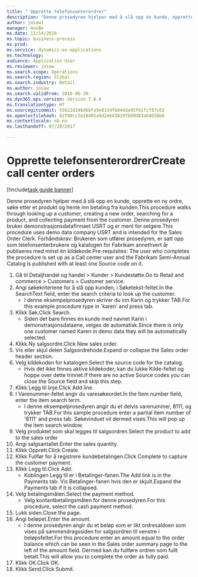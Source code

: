 ```yaml
--- 
title: " Opprette telefonsenterordrer"
description: "Denne prosedyren hjelper med å slå opp en kunde, opprette en ny ordre, søke etter et produkt og hente inn betaling fra kunden."
author: josaw1
manager: AnnBe
ms.date: 11/14/2016
ms.topic: business-process
ms.prod: 
ms.service: dynamics-ax-applications
ms.technology: 
audience: Application User
ms.reviewer: josaw
ms.search.scope: Operations
ms.search.region: Global
ms.search.industry: Retail
ms.author: josaw
ms.search.validFrom: 2016-06-30
ms.dyn365.ops.version: Version 7.0.0
ms.translationtype: HT
ms.sourcegitcommit: 55b22d246d6bfa9e8159fb844da95f61fcf07c62
ms.openlocfilehash: 62f88cc2e28405a9d2eb43819fb09d83a64658b6
ms.contentlocale: nb-no
ms.lasthandoff: 07/28/2017

---
```

# <a name="create-call-center-orders"></a><span data-ttu-id="01e6c-103"> Opprette telefonsenterordrer</span><span class="sxs-lookup"><span data-stu-id="01e6c-103">Create call center orders</span></span>

[!include[task guide banner](../includes/task-guide-banner.md)]

<span data-ttu-id="01e6c-104">Denne prosedyren hjelper med å slå opp en kunde, opprette en ny ordre, søke etter et produkt og hente inn betaling fra kunden.</span><span class="sxs-lookup"><span data-stu-id="01e6c-104">This procedure walks through looking up a customer, creating a new order, searching for a product, and collecting payment from the customer.</span></span> <span data-ttu-id="01e6c-105">Denne prosedyren bruker demonstrasjonsdatafirmaet USRT og er ment for selgere.</span><span class="sxs-lookup"><span data-stu-id="01e6c-105">This procedure uses demo data company USRT and is intended for the Sales Order Clerk.</span></span> <span data-ttu-id="01e6c-106">Forhåndskrav: Brukeren som utfører prosedyren, er satt opp som telefonsenterbrukere og katalogen for Fabrikam annethvert år publiseres med minst én kildekode.</span><span class="sxs-lookup"><span data-stu-id="01e6c-106">Pre-requisites:  The user who completes the procedure is set up as a Call center user and the Fabrikam Semi-Annual Catalog is published with at least one Source code on it.</span></span>

1. <span data-ttu-id="01e6c-107">Gå til Detaljhandel og handel > Kunder > Kundestøtte.</span><span class="sxs-lookup"><span data-stu-id="01e6c-107">Go to Retail and commerce > Customers > Customer service.</span></span>
2. <span data-ttu-id="01e6c-108">Angi søkekriteriene for å slå opp kunden, i Søketekst-feltet.</span><span class="sxs-lookup"><span data-stu-id="01e6c-108">In the SearchText field, enter the search criteria to look up the customer.</span></span>
    * <span data-ttu-id="01e6c-109">I denne eksempelprosedyren skriver du inn Karin og trykker TAB.</span><span class="sxs-lookup"><span data-stu-id="01e6c-109">For this example procedure type in 'karen' and press tab.</span></span>  
3. <span data-ttu-id="01e6c-110">Klikk Søk.</span><span class="sxs-lookup"><span data-stu-id="01e6c-110">Click Search.</span></span>
    * <span data-ttu-id="01e6c-111">Siden det bare finnes én kunde med navnet Karin i demonstrasjonsdataene, velges de automatisk.</span><span class="sxs-lookup"><span data-stu-id="01e6c-111">Since there is only one customer named Karen in demo data they will be automatically selected.</span></span>  
4. <span data-ttu-id="01e6c-112">Klikk Ny salgsordre.</span><span class="sxs-lookup"><span data-stu-id="01e6c-112">Click New sales order.</span></span>
5. <span data-ttu-id="01e6c-113">Vis eller skjul delen Salgsordrehode.</span><span class="sxs-lookup"><span data-stu-id="01e6c-113">Expand or collapse the Sales order header section.</span></span>
6. <span data-ttu-id="01e6c-114">Velg kildekoden for katalogen.</span><span class="sxs-lookup"><span data-stu-id="01e6c-114">Select the source code for the catalog.</span></span>
    * <span data-ttu-id="01e6c-115">Hvis det ikke finnes aktive kildekoder, kan du lukke Kilde-feltet og hoppe over dette trinnet.</span><span class="sxs-lookup"><span data-stu-id="01e6c-115">If there are no active Source codes you can close the Source field and skip this step.</span></span>  
7. <span data-ttu-id="01e6c-116">Klikk Legg til linje.</span><span class="sxs-lookup"><span data-stu-id="01e6c-116">Click Add line.</span></span>
8. <span data-ttu-id="01e6c-117">I Varenummer-feltet angir du varesøkeordet.</span><span class="sxs-lookup"><span data-stu-id="01e6c-117">In the Item number field, enter the item search term.</span></span>
    * <span data-ttu-id="01e6c-118">I denne eksempelprosedyren angir du et delvis varenummer, 8111, og trykker TAB.</span><span class="sxs-lookup"><span data-stu-id="01e6c-118">For this sample procedure enter a partial item number of '8111' and press tab.</span></span> <span data-ttu-id="01e6c-119">Søkevinduet vil dermed vises.</span><span class="sxs-lookup"><span data-stu-id="01e6c-119">This will pop up the item search window.</span></span>  
9. <span data-ttu-id="01e6c-120">Velg produktet som skal legges til salgsordren.</span><span class="sxs-lookup"><span data-stu-id="01e6c-120">Select the product to add to the sales order</span></span>
10. <span data-ttu-id="01e6c-121">Angi salgsantallet.</span><span class="sxs-lookup"><span data-stu-id="01e6c-121">Enter the sales quantity.</span></span>
11. <span data-ttu-id="01e6c-122">Klikk Opprett.</span><span class="sxs-lookup"><span data-stu-id="01e6c-122">Click Create.</span></span>
12. <span data-ttu-id="01e6c-123">Klikk Fullfør for å registrere kundebetalingen.</span><span class="sxs-lookup"><span data-stu-id="01e6c-123">Click Complete to capture the customer payment.</span></span>
13. <span data-ttu-id="01e6c-124">Klikk Legg til.</span><span class="sxs-lookup"><span data-stu-id="01e6c-124">Click Add.</span></span>
    * <span data-ttu-id="01e6c-125">Koblingen Legg til er i Betalinger-fanen.</span><span class="sxs-lookup"><span data-stu-id="01e6c-125">The Add link is in the Payments tab.</span></span> <span data-ttu-id="01e6c-126">Vis Betalinger-fanen hvis den er skjult.</span><span class="sxs-lookup"><span data-stu-id="01e6c-126">Expand the Payments tab if it is collapsed.</span></span>  
14. <span data-ttu-id="01e6c-127">Velg betalingsmåten.</span><span class="sxs-lookup"><span data-stu-id="01e6c-127">Select the payment method.</span></span>
    * <span data-ttu-id="01e6c-128">Velg kontantbetalingsmåten for denne prosedyren.</span><span class="sxs-lookup"><span data-stu-id="01e6c-128">For this procedure, select the cash payment method.</span></span>  
15. <span data-ttu-id="01e6c-129">Lukk siden.</span><span class="sxs-lookup"><span data-stu-id="01e6c-129">Close the page.</span></span>
16. <span data-ttu-id="01e6c-130">Angi beløpet.</span><span class="sxs-lookup"><span data-stu-id="01e6c-130">Enter the amount.</span></span>
    * <span data-ttu-id="01e6c-131">I denne prosedyren angir du et beløp som er likt ordresaldoen som vises på sammendragssiden for salgsordren til venstre i beløpsfeltet.</span><span class="sxs-lookup"><span data-stu-id="01e6c-131">For this procedure enter an amount equal to the order balance which can be seen in the Sales order summary page to the left of the amount field.</span></span> <span data-ttu-id="01e6c-132">Dermed kan du fullføre ordren som fullt betalt.</span><span class="sxs-lookup"><span data-stu-id="01e6c-132">This will allow you to complete the order as fully paid.</span></span>  
17. <span data-ttu-id="01e6c-133">Klikk OK.</span><span class="sxs-lookup"><span data-stu-id="01e6c-133">Click OK.</span></span>
18. <span data-ttu-id="01e6c-134">Klikk Send.</span><span class="sxs-lookup"><span data-stu-id="01e6c-134">Click Submit.</span></span>


